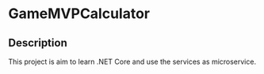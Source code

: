 ﻿# GameMVPCalculator

## Description
This project is aim to learn .NET Core and use the services as microservice.
